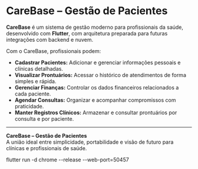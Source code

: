 # CareBase – Gestão de Pacientes

**CareBase** é um sistema de gestão moderno para profissionais da saúde, desenvolvido com **Flutter**, com arquitetura preparada para futuras integrações com backend e nuvem.

Com o CareBase, profissionais podem:

- **Cadastrar Pacientes:** Adicionar e gerenciar informações pessoais e clínicas detalhadas.
- **Visualizar Prontuários:** Acessar o histórico de atendimentos de forma simples e rápida.
- **Gerenciar Finanças:** Controlar os dados financeiros relacionados a cada paciente.
- **Agendar Consultas:** Organizar e acompanhar compromissos com praticidade.
- **Manter Registros Clínicos:** Armazenar e consultar prontuários por consulta e por paciente.

---

**CareBase – Gestão de Pacientes**  
A união ideal entre simplicidade, portabilidade e visão de futuro para clínicas e profissionais de saúde.


flutter run -d chrome --release --web-port=50457
